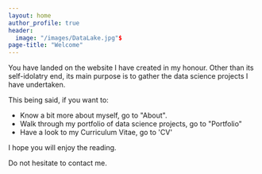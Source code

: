 ```yaml
---
layout: home
author_profile: true
header:
  image: "/images/DataLake.jpg"$
page-title: "Welcome"
---
```


You have landed on the website I have created in my honour. Other than its self-idolatry end, its main purpose is to gather the data science projects I have undertaken.

This being said, if you want to:
* Know a bit more about myself, go to "About".
* Walk through my portfolio of data science projects, go to "Portfolio"
* Have a look to my Curriculum Vitae, go to 'CV'

I hope you will enjoy the reading.

Do not hesitate to contact me.
